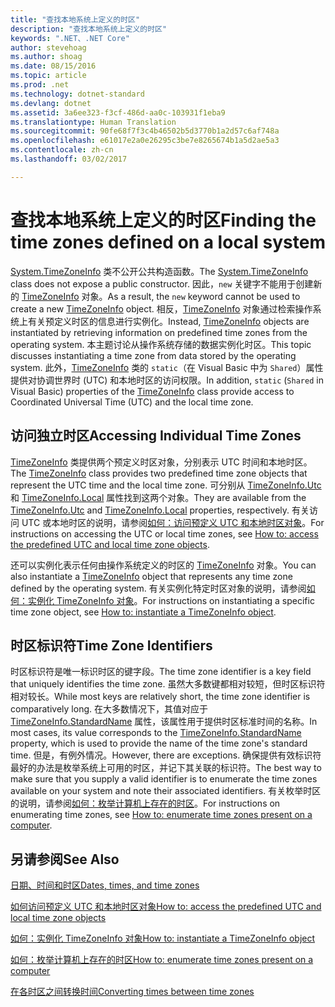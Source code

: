 ```yaml
---
title: "查找本地系统上定义的时区"
description: "查找本地系统上定义的时区"
keywords: ".NET、.NET Core"
author: stevehoag
ms.author: shoag
ms.date: 08/15/2016
ms.topic: article
ms.prod: .net
ms.technology: dotnet-standard
ms.devlang: dotnet
ms.assetid: 3a6ee323-f3cf-486d-aa0c-103931f1eba9
ms.translationtype: Human Translation
ms.sourcegitcommit: 90fe68f7f3c4b46502b5d3770b1a2d57c6af748a
ms.openlocfilehash: e61017e2a0e26295c3be7e8265674b1a5d2ae5a3
ms.contentlocale: zh-cn
ms.lasthandoff: 03/02/2017

---
```


# <a name="finding-the-time-zones-defined-on-a-local-system"></a><span data-ttu-id="ccdb6-104">查找本地系统上定义的时区</span><span class="sxs-lookup"><span data-stu-id="ccdb6-104">Finding the time zones defined on a local system</span></span>

<span data-ttu-id="ccdb6-105">[System.TimeZoneInfo](xref:System.TimeZoneInfo) 类不公开公共构造函数。</span><span class="sxs-lookup"><span data-stu-id="ccdb6-105">The [System.TimeZoneInfo](xref:System.TimeZoneInfo) class does not expose a public constructor.</span></span> <span data-ttu-id="ccdb6-106">因此，`new` 关键字不能用于创建新的 [TimeZoneInfo](xref:System.TimeZoneInfo) 对象。</span><span class="sxs-lookup"><span data-stu-id="ccdb6-106">As a result, the `new` keyword cannot be used to create a new [TimeZoneInfo](xref:System.TimeZoneInfo) object.</span></span> <span data-ttu-id="ccdb6-107">相反，[TimeZoneInfo](xref:System.TimeZoneInfo) 对象通过检索操作系统上有关预定义时区的信息进行实例化。</span><span class="sxs-lookup"><span data-stu-id="ccdb6-107">Instead, [TimeZoneInfo](xref:System.TimeZoneInfo) objects are instantiated by retrieving information on predefined time zones from the operating system.</span></span> <span data-ttu-id="ccdb6-108">本主题讨论从操作系统存储的数据实例化时区。</span><span class="sxs-lookup"><span data-stu-id="ccdb6-108">This topic discusses instantiating a time zone from data stored by the operating system.</span></span> <span data-ttu-id="ccdb6-109">此外，[TimeZoneInfo](xref:System.TimeZoneInfo) 类的 `static`（在 Visual Basic 中为 `Shared`）属性提供对协调世界时 (UTC) 和本地时区的访问权限。</span><span class="sxs-lookup"><span data-stu-id="ccdb6-109">In addition, `static` (`Shared` in Visual Basic) properties of the [TimeZoneInfo](xref:System.TimeZoneInfo) class provide access to Coordinated Universal Time (UTC) and the local time zone.</span></span>

## <a name="accessing-individual-time-zones"></a><span data-ttu-id="ccdb6-110">访问独立时区</span><span class="sxs-lookup"><span data-stu-id="ccdb6-110">Accessing Individual Time Zones</span></span>

<span data-ttu-id="ccdb6-111">[TimeZoneInfo](xref:System.TimeZoneInfo) 类提供两个预定义时区对象，分别表示 UTC 时间和本地时区。</span><span class="sxs-lookup"><span data-stu-id="ccdb6-111">The [TimeZoneInfo](xref:System.TimeZoneInfo) class provides two predefined time zone objects that represent the UTC time and the local time zone.</span></span> <span data-ttu-id="ccdb6-112">可分别从 [TimeZoneInfo.Utc](xref:System.TimeZoneInfo.Utc) 和 [TimeZoneInfo.Local](xref:System.TimeZoneInfo.Local) 属性找到这两个对象。</span><span class="sxs-lookup"><span data-stu-id="ccdb6-112">They are available from the [TimeZoneInfo.Utc](xref:System.TimeZoneInfo.Utc) and [TimeZoneInfo.Local](xref:System.TimeZoneInfo.Local) properties, respectively.</span></span> <span data-ttu-id="ccdb6-113">有关访问 UTC 或本地时区的说明，请参阅[如何：访问预定义 UTC 和本地时区对象](access-utc-and-local.md)。</span><span class="sxs-lookup"><span data-stu-id="ccdb6-113">For instructions on accessing the UTC or local time zones, see [How to: access the predefined UTC and local time zone objects](access-utc-and-local.md).</span></span> 

<span data-ttu-id="ccdb6-114">还可以实例化表示任何由操作系统定义的时区的 [TimeZoneInfo](xref:System.TimeZoneInfo) 对象。</span><span class="sxs-lookup"><span data-stu-id="ccdb6-114">You can also instantiate a [TimeZoneInfo](xref:System.TimeZoneInfo) object that represents any time zone defined by the operating system.</span></span> <span data-ttu-id="ccdb6-115">有关实例化特定时区对象的说明，请参阅[如何：实例化 TimeZoneInfo 对象](instantiate-time-zone-info.md)。</span><span class="sxs-lookup"><span data-stu-id="ccdb6-115">For instructions on instantiating a specific time zone object, see [How to: instantiate a TimeZoneInfo object](instantiate-time-zone-info.md).</span></span>

## <a name="time-zone-identifiers"></a><span data-ttu-id="ccdb6-116">时区标识符</span><span class="sxs-lookup"><span data-stu-id="ccdb6-116">Time Zone Identifiers</span></span>

<span data-ttu-id="ccdb6-117">时区标识符是唯一标识时区的键字段。</span><span class="sxs-lookup"><span data-stu-id="ccdb6-117">The time zone identifier is a key field that uniquely identifies the time zone.</span></span> <span data-ttu-id="ccdb6-118">虽然大多数键都相对较短，但时区标识符相对较长。</span><span class="sxs-lookup"><span data-stu-id="ccdb6-118">While most keys are relatively short, the time zone identifier is comparatively long.</span></span> <span data-ttu-id="ccdb6-119">在大多数情况下，其值对应于 [TimeZoneInfo.StandardName](xref:System.TimeZoneInfo.StandardName) 属性，该属性用于提供时区标准时间的名称。</span><span class="sxs-lookup"><span data-stu-id="ccdb6-119">In most cases, its value corresponds to the [TimeZoneInfo.StandardName](xref:System.TimeZoneInfo.StandardName) property, which is used to provide the name of the time zone's standard time.</span></span> <span data-ttu-id="ccdb6-120">但是，有例外情况。</span><span class="sxs-lookup"><span data-stu-id="ccdb6-120">However, there are exceptions.</span></span> <span data-ttu-id="ccdb6-121">确保提供有效标识符最好的办法是枚举系统上可用的时区，并记下其关联的标识符。</span><span class="sxs-lookup"><span data-stu-id="ccdb6-121">The best way to make sure that you supply a valid identifier is to enumerate the time zones available on your system and note their associated identifiers.</span></span> <span data-ttu-id="ccdb6-122">有关枚举时区的说明，请参阅[如何：枚举计算机上存在的时区](enumerate-time-zones.md)。</span><span class="sxs-lookup"><span data-stu-id="ccdb6-122">For instructions on enumerating time zones, see [How to: enumerate time zones present on a computer](enumerate-time-zones.md).</span></span>

## <a name="see-also"></a><span data-ttu-id="ccdb6-123">另请参阅</span><span class="sxs-lookup"><span data-stu-id="ccdb6-123">See Also</span></span>

[<span data-ttu-id="ccdb6-124">日期、时间和时区</span><span class="sxs-lookup"><span data-stu-id="ccdb6-124">Dates, times, and time zones</span></span>](index.md)

[<span data-ttu-id="ccdb6-125">如何访问预定义 UTC 和本地时区对象</span><span class="sxs-lookup"><span data-stu-id="ccdb6-125">How to: access the predefined UTC and local time zone objects</span></span>](access-utc-and-local.md)

[<span data-ttu-id="ccdb6-126">如何：实例化 TimeZoneInfo 对象</span><span class="sxs-lookup"><span data-stu-id="ccdb6-126">How to: instantiate a TimeZoneInfo object</span></span>](instantiate-time-zone-info.md)

[<span data-ttu-id="ccdb6-127">如何：枚举计算机上存在的时区</span><span class="sxs-lookup"><span data-stu-id="ccdb6-127">How to: enumerate time zones present on a computer</span></span>](enumerate-time-zones.md)

[<span data-ttu-id="ccdb6-128">在各时区之间转换时间</span><span class="sxs-lookup"><span data-stu-id="ccdb6-128">Converting times between time zones</span></span>](converting-between-time-zones.md)
